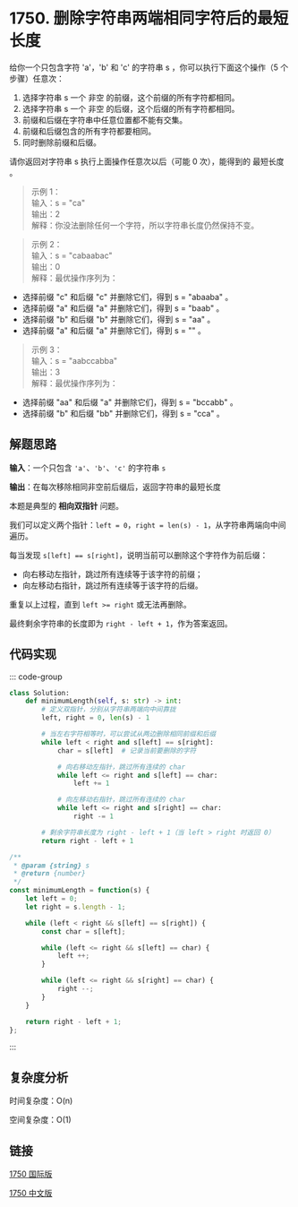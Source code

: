 # 1750. 删除字符串两端相同字符后的最短长度 <Badge type="warning" text="Medium" />

给你一个只包含字符 'a'，'b' 和 'c' 的字符串 s ，你可以执行下面这个操作（5 个步骤）任意次：

1. 选择字符串 s 一个 非空 的前缀，这个前缀的所有字符都相同。
2. 选择字符串 s 一个 非空 的后缀，这个后缀的所有字符都相同。
3. 前缀和后缀在字符串中任意位置都不能有交集。
4. 前缀和后缀包含的所有字符都要相同。
5. 同时删除前缀和后缀。

请你返回对字符串 s 执行上面操作任意次以后（可能 0 次），能得到的 最短长度 。

>示例 1：  
输入：s = "ca"  
输出：2  
解释：你没法删除任何一个字符，所以字符串长度仍然保持不变。

>示例 2：  
输入：s = "cabaabac"  
输出：0  
解释：最优操作序列为：  
- 选择前缀 "c" 和后缀 "c" 并删除它们，得到 s = "abaaba" 。  
- 选择前缀 "a" 和后缀 "a" 并删除它们，得到 s = "baab" 。  
- 选择前缀 "b" 和后缀 "b" 并删除它们，得到 s = "aa" 。  
- 选择前缀 "a" 和后缀 "a" 并删除它们，得到 s = "" 。

>示例 3：  
输入：s = "aabccabba"  
输出：3  
解释：最优操作序列为：  
- 选择前缀 "aa" 和后缀 "a" 并删除它们，得到 s = "bccabb" 。  
- 选择前缀 "b" 和后缀 "bb" 并删除它们，得到 s = "cca" 。

## 解题思路

**输入**：一个只包含 `'a'`、`'b'`、`'c'` 的字符串 `s`

**输出**：在每次移除相同非空前后缀后，返回字符串的最短长度

本题是典型的 **相向双指针** 问题。

我们可以定义两个指针：`left = 0`，`right = len(s) - 1`，从字符串两端向中间遍历。

每当发现 `s[left] == s[right]`，说明当前可以删除这个字符作为前后缀：

* 向右移动左指针，跳过所有连续等于该字符的前缀；
* 向左移动右指针，跳过所有连续等于该字符的后缀。

重复以上过程，直到 `left >= right` 或无法再删除。

最终剩余字符串的长度即为 `right - left + 1`，作为答案返回。


## 代码实现

::: code-group

```python
class Solution:
    def minimumLength(self, s: str) -> int:
        # 定义双指针，分别从字符串两端向中间靠拢
        left, right = 0, len(s) - 1

        # 当左右字符相等时，可以尝试从两边删除相同前缀和后缀
        while left < right and s[left] == s[right]:
            char = s[left]  # 记录当前要删除的字符

            # 向右移动左指针，跳过所有连续的 char
            while left <= right and s[left] == char:
                left += 1

            # 向左移动右指针，跳过所有连续的 char
            while left <= right and s[right] == char:
                right -= 1

        # 剩余字符串长度为 right - left + 1（当 left > right 时返回 0）
        return right - left + 1
```

```javascript
/**
 * @param {string} s
 * @return {number}
 */
const minimumLength = function(s) {
    let left = 0;
    let right = s.length - 1;

    while (left < right && s[left] == s[right]) {
        const char = s[left];

        while (left <= right && s[left] == char) {
            left ++;
        }

        while (left <= right && s[right] == char) {
            right --;
        }
    }

    return right - left + 1;
};
```

:::

## 复杂度分析

时间复杂度：O(n)

空间复杂度：O(1)

## 链接

[1750 国际版](https://leetcode.com/problems/minimum-length-of-string-after-deleting-similar-ends/description/)

[1750 中文版](https://leetcode.cn/problems/minimum-length-of-string-after-deleting-similar-ends/description/)
